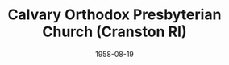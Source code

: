 ---
date: &id001 1958-08-19
end_date: null
location:
  address: null
  city: Cranston
  state: RI
minister:
- end: 1964-01-01
  name: Wendell Rockey
  start: 1959-01-01
  type: Pastor
- end: 1969-01-01
  name: Richard Horner
  start: 1967-01-01
  type: Pastor
ministers:
- Wendell Rockey
- Richard Horner
name: Calvary Orthodox Presbyterian Church
names:
- end: 1972-04-04
  name: Calvary Orthodox Presbyterian Church
  start: 1958-08-19
origination_date: *id001
raw_data: 'RHODE ISLAND

  Cranston

  Calvary Orthodox Presbyterian Church  (August 19, 1958-April 4, 1972)

  Pastors: Wendell Rockey, 1959-64

  Richard Horner, 1967-69

  '
received_from: null
states:
- RI
status:
  active: false
  end_date: null
  reason: null
  received_from: null
  withdrawal_to: null
title: Calvary Orthodox Presbyterian Church (Cranston RI)
year_established:
- 1958

---